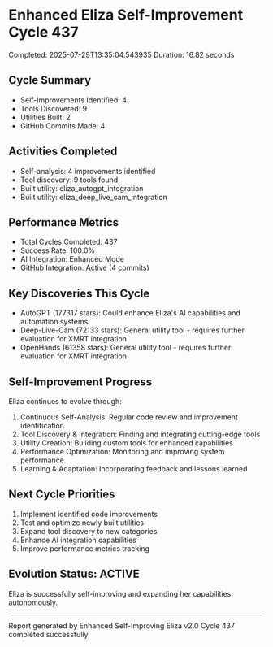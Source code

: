 # Enhanced Eliza Self-Improvement Cycle 437
Completed: 2025-07-29T13:35:04.543935
Duration: 16.82 seconds

## Cycle Summary
- Self-Improvements Identified: 4
- Tools Discovered: 9
- Utilities Built: 2
- GitHub Commits Made: 4

## Activities Completed
- Self-analysis: 4 improvements identified
- Tool discovery: 9 tools found
- Built utility: eliza_autogpt_integration
- Built utility: eliza_deep_live_cam_integration

## Performance Metrics
- Total Cycles Completed: 437
- Success Rate: 100.0%
- AI Integration: Enhanced Mode
- GitHub Integration: Active (4 commits)

## Key Discoveries This Cycle
- AutoGPT (177317 stars): Could enhance Eliza's AI capabilities and automation systems
- Deep-Live-Cam (72133 stars): General utility tool - requires further evaluation for XMRT integration
- OpenHands (61358 stars): General utility tool - requires further evaluation for XMRT integration

## Self-Improvement Progress
Eliza continues to evolve through:
1. Continuous Self-Analysis: Regular code review and improvement identification
2. Tool Discovery & Integration: Finding and integrating cutting-edge tools
3. Utility Creation: Building custom tools for enhanced capabilities
4. Performance Optimization: Monitoring and improving system performance
5. Learning & Adaptation: Incorporating feedback and lessons learned

## Next Cycle Priorities
1. Implement identified code improvements
2. Test and optimize newly built utilities
3. Expand tool discovery to new categories
4. Enhance AI integration capabilities
5. Improve performance metrics tracking

## Evolution Status: ACTIVE
Eliza is successfully self-improving and expanding her capabilities autonomously.

---
Report generated by Enhanced Self-Improving Eliza v2.0
Cycle 437 completed successfully
